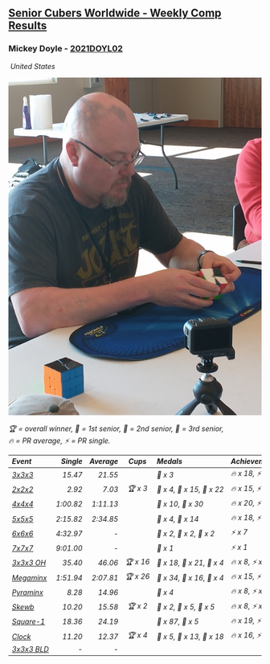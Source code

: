 <style>table {white-space: nowrap;}</style>
<link rel="stylesheet" type="text/css" href="/scw-comp/css/flags.css" />

## [Senior Cubers Worldwide - Weekly Comp Results](/scw-comp/results/)
### Mickey Doyle - [2021DOYL02](https://www.worldcubeassociation.org/persons/2021DOYL02)

<i class="flag flag-US" />&nbsp;United States

![Mickey Doyle](1644595509.jpg)

<span style="white-space: nowrap;">🏆 = overall winner</span>, <span style="white-space: nowrap;">🥇 = 1st senior</span>, <span style="white-space: nowrap;">🥈 = 2nd senior</span>, <span style="white-space: nowrap;">🥉 = 3rd senior</span>, <span style="white-space: nowrap;">🔥 = PR average</span>, <span style="white-space: nowrap;">⚡ = PR single</span>.

| Event | Single | Average | Cups | Medals | Achievements|
| :-- | --: | --: | :--: | :-- | :-- |
| [3x3x3](333.md) | 15.47 | 21.55 |  | 🥉 x 3 | 🔥 x 18, ⚡ x 14 |
| [2x2x2](222.md) | 2.92 | 7.03 | 🏆 x 3 | 🥇 x 4, 🥈 x 15, 🥉 x 22 | 🔥 x 15, ⚡ x 14 |
| [4x4x4](444.md) | 1:00.82 | 1:11.13 |  | 🥈 x 10, 🥉 x 30 | 🔥 x 20, ⚡ x 17 |
| [5x5x5](555.md) | 2:15.82 | 2:34.85 |  | 🥈 x 4, 🥉 x 14 | 🔥 x 18, ⚡ x 14 |
| [6x6x6](666.md) | 4:32.97 | - |  | 🥇 x 2, 🥈 x 2, 🥉 x 2 | ⚡ x 7 |
| [7x7x7](777.md) | 9:01.00 | - |  | 🥈 x 1 | ⚡ x 1 |
| [3x3x3 OH](333oh.md) | 35.40 | 46.06 | 🏆 x 16 | 🥇 x 18, 🥈 x 21, 🥉 x 4 | 🔥 x 8, ⚡ x 9 |
| [Megaminx](minx.md) | 1:51.94 | 2:07.81 | 🏆 x 26 | 🥇 x 34, 🥈 x 16, 🥉 x 4 | 🔥 x 15, ⚡ x 20 |
| [Pyraminx](pyram.md) | 8.28 | 14.96 |  | 🥉 x 4 | 🔥 x 8, ⚡ x 7 |
| [Skewb](skewb.md) | 10.20 | 15.58 | 🏆 x 2 | 🥇 x 2, 🥈 x 5, 🥉 x 5 | 🔥 x 8, ⚡ x 6 |
| [Square-1](sq1.md) | 18.36 | 24.19 |  | 🥈 x 87, 🥉 x 5 | 🔥 x 19, ⚡ x 12 |
| [Clock](clock.md) | 11.20 | 12.37 | 🏆 x 4 | 🥇 x 5, 🥈 x 13, 🥉 x 18 | 🔥 x 16, ⚡ x 16 |
| [3x3x3 BLD](333bf.md) | - | - |  |  |  |

<!-- Global site tag (gtag.js) - Google Analytics -->
<script async src="https://www.googletagmanager.com/gtag/js?id=UA-86348435-3"></script>
<script>window.dataLayer = window.dataLayer || []; function gtag() {dataLayer.push(arguments);} gtag('js', new Date()); gtag('config', 'UA-86348435-3');</script>
